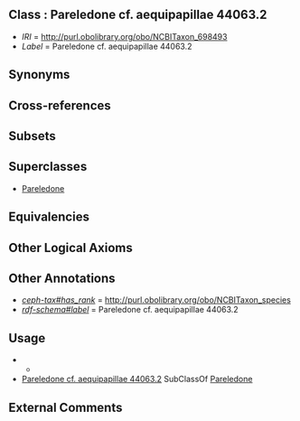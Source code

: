 
## Class : Pareledone cf. aequipapillae 44063.2

 * *IRI* = http://purl.obolibrary.org/obo/NCBITaxon_698493
 * *Label* = Pareledone cf. aequipapillae 44063.2

## Synonyms


## Cross-references


## Subsets


## Superclasses

 * [Pareledone](../../NCBITaxon/43/NCBITaxon_158843.md)

## Equivalencies


## Other Logical Axioms


## Other Annotations

 * *[ceph-tax#has_rank](../../ceph-tax#has/nk/ceph-tax#has_rank.md)* = http://purl.obolibrary.org/obo/NCBITaxon_species
 * *[rdf-schema#label](../../el/rdf-schema#label.md)* = Pareledone cf. aequipapillae 44063.2

## Usage

 * -
 * [Pareledone cf. aequipapillae 44063.2](../../NCBITaxon/93/NCBITaxon_698493.md) SubClassOf [Pareledone](../../NCBITaxon/43/NCBITaxon_158843.md)

## External Comments

